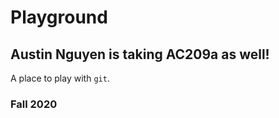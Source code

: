 # Playground

## Austin Nguyen is taking AC209a as well!

A place to play with `git`.

### Fall 2020
